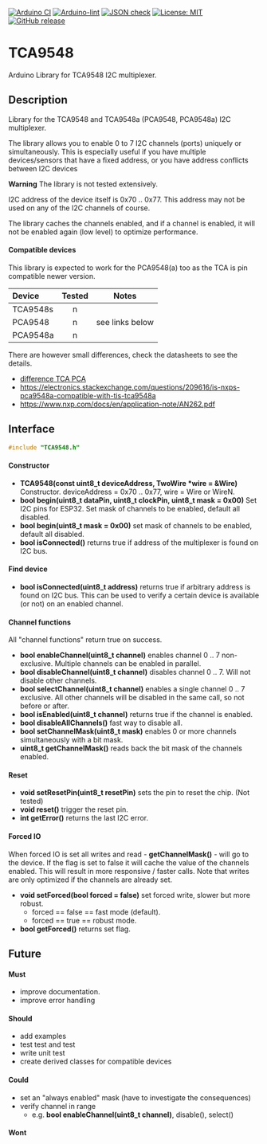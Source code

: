 
[![Arduino CI](https://github.com/RobTillaart/TCA9548/workflows/Arduino%20CI/badge.svg)](https://github.com/marketplace/actions/arduino_ci)
[![Arduino-lint](https://github.com/RobTillaart/TCA9548/actions/workflows/arduino-lint.yml/badge.svg)](https://github.com/RobTillaart/TCA9548/actions/workflows/arduino-lint.yml)
[![JSON check](https://github.com/RobTillaart/TCA9548/actions/workflows/jsoncheck.yml/badge.svg)](https://github.com/RobTillaart/TCA9548/actions/workflows/jsoncheck.yml)
[![License: MIT](https://img.shields.io/badge/license-MIT-green.svg)](https://github.com/RobTillaart/TCA9548/blob/master/LICENSE)
[![GitHub release](https://img.shields.io/github/release/RobTillaart/TCA9548.svg?maxAge=3600)](https://github.com/RobTillaart/TCA9548/releases)


# TCA9548

Arduino Library for TCA9548 I2C multiplexer.


## Description

Library for the TCA9548 and TCA9548a (PCA9548, PCA9548a) I2C multiplexer.

The library allows you to enable 0 to 7 I2C channels (ports) uniquely or simultaneously.
This is especially useful if you have multiple devices/sensors that have a fixed address,
or you have address conflicts between I2C devices

**Warning**
The library is not tested extensively.

I2C address of the device itself is 0x70 .. 0x77.
This address may not be used on any of the I2C channels of course.

The library caches the channels enabled, and if a channel is enabled,
it will not be enabled again (low level) to optimize performance.


#### Compatible devices

This library is expected to work for the PCA9548(a) too as the TCA is pin compatible newer version.

|  Device    |  Tested  |  Notes  |
|:-----------|:--------:|:-------:|
|  TCA9548s  |    n     |
|  PCA9548   |    n     |  see links below  |
|  PCA9548a  |    n     |


There are however small differences, check the datasheets to see the details.
- [difference TCA PCA](https://e2e.ti.com/support/interface-group/interface/f/interface-forum/815758/faq-what-is-the-difference-between-an-i2c-device-with-the-family-name-pca-and-tca)
- https://electronics.stackexchange.com/questions/209616/is-nxps-pca9548a-compatible-with-tis-tca9548a
- https://www.nxp.com/docs/en/application-note/AN262.pdf


## Interface

```cpp
#include "TCA9548.h"
```

#### Constructor

- **TCA9548(const uint8_t deviceAddress, TwoWire \*wire = &Wire)** Constructor.
deviceAddress = 0x70 .. 0x77, wire = Wire or WireN.
- **bool begin(uint8_t dataPin, uint8_t clockPin, uint8_t mask = 0x00)**  Set I2C pins for ESP32.
Set mask of channels to be enabled, default all disabled.
- **bool begin(uint8_t mask = 0x00)**  set mask of channels to be enabled, default all disabled.
- **bool isConnected()** returns true if address of the multiplexer is found on I2C bus.


#### Find device

- **bool isConnected(uint8_t address)** returns true if arbitrary address is found on I2C bus.
This can be used to verify a certain device is available (or not) on an enabled channel.


#### Channel functions

All "channel functions" return true on success.

- **bool enableChannel(uint8_t channel)** enables channel 0 .. 7 non-exclusive.
Multiple channels can be enabled in parallel.
- **bool disableChannel(uint8_t channel)** disables channel 0 .. 7.
Will not disable other channels.
- **bool selectChannel(uint8_t channel)** enables a single channel 0 .. 7 exclusive.
All other channels will be disabled in the same call, so not before or after.
- **bool isEnabled(uint8_t channel)** returns true if the channel is enabled.
- **bool disableAllChannels()** fast way to disable all.
- **bool setChannelMask(uint8_t mask)** enables 0 or more channels simultaneously with a bit mask.
- **uint8_t getChannelMask()** reads back the bit mask of the channels enabled.


#### Reset

- **void setResetPin(uint8_t resetPin)** sets the pin to reset the chip. (Not tested)
- **void reset()** trigger the reset pin.
- **int getError()** returns the last I2C error.


#### Forced IO

When forced IO is set all writes and read - **getChannelMask()** - will go to the device.
If the flag is set to false it will cache the value of the channels enabled.
This will result in more responsive / faster calls.
Note that writes are only optimized if the channels are already set.

- **void setForced(bool forced = false)** set forced write, slower but more robust.
  - forced == false == fast mode (default).
  - forced == true == robust mode.
- **bool getForced()** returns set flag.


## Future

#### Must

- improve documentation.
- improve error handling


#### Should

- add examples
- test test and test
- write unit test
- create derived classes for compatible devices


#### Could

- set an "always enabled" mask  (have to investigate the consequences)
- verify channel in range
  - e.g. **bool enableChannel(uint8_t channel)**, disable(), select()


#### Wont



